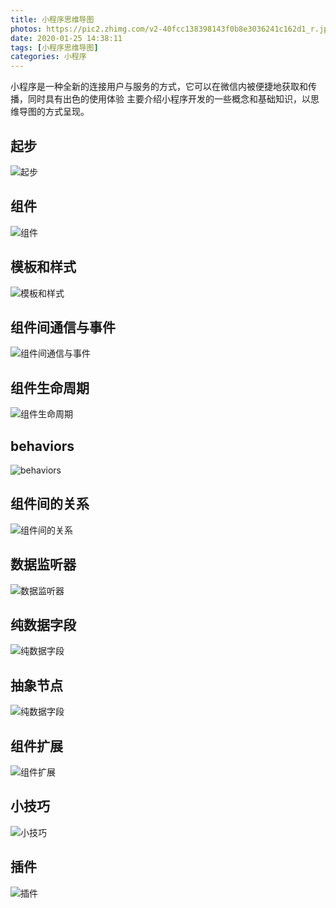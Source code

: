```yaml
---
title: 小程序思维导图
photos: https://pic2.zhimg.com/v2-40fcc138398143f0b8e3036241c162d1_r.jpg
date: 2020-01-25 14:38:11
tags: [小程序思维导图]
categories: 小程序
---
```

小程序是一种全新的连接用户与服务的方式，它可以在微信内被便捷地获取和传播，同时具有出色的使用体验
主要介绍小程序开发的一些概念和基础知识，以思维导图的方式呈现。<!-- more -->
## 起步
![起步](https://pic2.zhimg.com/v2-40fcc138398143f0b8e3036241c162d1_r.jpg)
## 组件
![组件](https://pic1.zhimg.com/80/v2-dd875a506832356962356206bbca33fc_hd.jpg)
## 模板和样式
![模板和样式](https://pic4.zhimg.com/80/v2-a284f0e127881dfc99c4a812cd3455cb_hd.jpg)
## 组件间通信与事件
![组件间通信与事件](https://pic4.zhimg.com/80/v2-ef04fce11cac4efed60d7024c3eaf0ef_hd.jpg)
## 组件生命周期
![组件生命周期](https://pic1.zhimg.com/80/v2-4c0a75fbe17123068259613ee2decbc4_hd.jpg)
## behaviors
![behaviors](https://pic4.zhimg.com/80/v2-f41b0b47c609975d51b8afc888deb5c3_hd.jpg)
## 组件间的关系
![组件间的关系](https://pic2.zhimg.com/80/v2-a06d92b6e39b8ed74ef8fee0d6ff63e5_hd.jpg)
## 数据监听器
![数据监听器](https://pic1.zhimg.com/80/v2-11047cef626987a57aaaa4e51ab22ee8_hd.jpg)
## 纯数据字段
![纯数据字段](https://pic3.zhimg.com/80/v2-a455075b194d83ea80bc4193edc703b6_hd.jpg)
## 抽象节点
![纯数据字段](https://pic3.zhimg.com/80/v2-25fa42167805b7a6507250a43e8cdd9e_hd.jpg)
## 组件扩展
![组件扩展](https://pic4.zhimg.com/80/v2-b7d8f57aec1269fa233d02872ecf462f_hd.jpg)
## 小技巧
![小技巧](https://pic1.zhimg.com/80/v2-8bea8d746829de756bb5895ceb2a20ac_hd.jpg)
## 插件
![插件](https://pic1.zhimg.com/80/v2-6527291f3979667154bdd1100f77442c_hd.jpg)